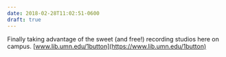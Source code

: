 ```yaml
---
date: 2018-02-28T11:02:51-0600
draft: true
---
```




Finally taking advantage of the sweet (and free!) recording studios here on campus. [www.lib.umn.edu/1button](https://www.lib.umn.edu/1button)




